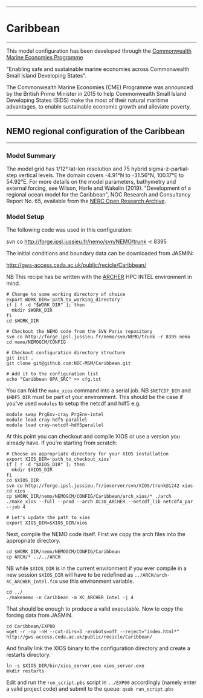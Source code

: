 ************
# Caribbean
************

This model configuration has been developed through the [Commonwealth Marine Economies Programme](http://projects.noc.ac.uk/cme-programme/)

"Enabling safe and sustainable marine economies across Commonwealth Small Island Developing States". 

The Commonwealth Marine Economies (CME) Programme was announced by the British Prime Minister in 2015 to help Commonwealth Small Island Developing States (SIDS) make the most of their natural maritime advantages, to enable sustainable economic growth and alleviate poverty.

********************************************
## NEMO regional configuration of the Caribbean
********************************************

### Model Summary

The model grid has 1/12&deg; lat-lon resolution and 75 hybrid sigma-z-partial-step vertical levels. The domain covers  -4.91&deg;N to -31.56&deg;N, 100.17&deg;E to 54.92&deg;E.   For more details on the model parameters, bathymetry and external forcing, see Wilson, Harle and Wakelin (2019). "Development of a regional ocean model for the Caribbean", NOC Research and Consultancy Report No. 65, available from the [NERC Open Research Archive](www.nora.nerc.ac.uk).

### Model Setup

The following code was used in this configuration:

svn co http://forge.ipsl.jussieu.fr/nemo/svn/NEMO/trunk -r 8395

The initial conditions and boundary data can be downloaded from JASMIN:

http://gws-access.ceda.ac.uk/public/recicle/Caribbean/

NB This recipe has be written with the [ARCHER](https://www.archer.ac.uk) HPC INTEL environment in mind.

```
# Change to some working directory of choice
export WORK_DIR='path_to_working_directory'
if [ ! -d "$WORK_DIR" ]; then
  mkdir $WORK_DIR
fi
cd $WORK_DIR

# Checkout the NEMO code from the SVN Paris repository 
svn co http://forge.ipsl.jussieu.fr/nemo/svn/NEMO/trunk -r 8395 nemo
cd nemo/NEMOGCM/CONFIG

# Checkout configuration directory structure
git init .
git clone git@github.com:NOC-MSM/Caribbean.git

# Add it to the configuration list
echo "Caribbean OPA_SRC" >> cfg.txt
```

You can fold the ```make_xios``` command into a serial job. NB ```$NETCDF_DIR``` and ```$HDF5_DIR``` must be part of your environment. This should be the case if you've used ```modules``` to setup the netcdf and hdf5 e.g. 

```
module swap PrgEnv-cray PrgEnv-intel
module load cray-hdf5-parallel
module load cray-netcdf-hdf5parallel
```

At this point you can checkout and compile XIOS or use a version you already have. If you're starting from scratch:

```
# Choose an appropriate directory for your XIOS installation
export XIOS_DIR='path_to_checkout_xios'
if [ ! -d "$XIOS_DIR" ]; then
  mkdir $XIOS_DIR
fi
cd $XIOS_DIR
svn co http://forge.ipsl.jussieu.fr/ioserver/svn/XIOS/trunk@1242 xios
cd xios
cp $WORK_DIR/nemo/NEMOGCM/CONFIG/Caribbean/arch_xios/* ./arch
./make_xios --full --prod --arch XC30_ARCHER --netcdf_lib netcdf4_par --job 4

# Let's update the path to xios
export XIOS_DIR=$XIOS_DIR/xios
```

Next, compile the NEMO code itself. First we copy the arch files into the appropriate directory.

```
cd $WORK_DIR/nemo/NEMOGCM/CONFIG/Caribbean
cp ARCH/* ../../ARCH
```

NB while ```$XIOS_DIR``` is in the current environment if you ever compile in a new session ```$XIOS_DIR``` will have to be redefined as ```../ARCH/arch-XC_ARCHER_Intel.fcm``` use this environment variable.

```
cd ../
./makenemo -n Caribbean -m XC_ARCHER_Intel -j 4
```

That should be enough to produce a valid executable. Now to copy the forcing data from JASMIN. 

```
cd Caribbean/EXP00
wget -r -np -nH --cut-dirs=3 -erobots=off --reject="index.html*" http://gws-access.ceda.ac.uk/public/recicle/Caribbean/
```

And finally link the XIOS binary to the configuration directory and create a restarts directory.

```
ln -s $XIOS_DIR/bin/xios_server.exe xios_server.exe
mkdir restarts
```

Edit and run the ```run_script.pbs``` script in ```../EXP00``` accordingly (namely enter a valid project code) and submit to the queue: ```qsub run_script.pbs```
